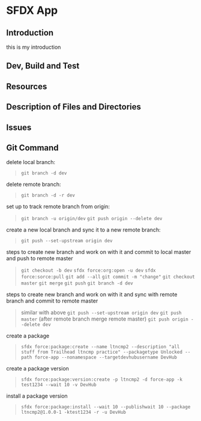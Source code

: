 # SFDX  App

## Introduction

this is my introduction

## Dev, Build and Test

## Resources

## Description of Files and Directories

## Issues

## Git Command

delete local branch:
> `git branch -d dev`

delete remote branch:
> `git branch -d -r dev`

set up to track remote branch from origin:
> `git branch -u origin/dev`
> `git push origin --delete dev`

create a new local branch and sync it to a new remote branch:
> `git push --set-upstream origin dev`

steps to create new branch and work on with it and commit to local master and push to remote master
> `git checkout -b dev`
> `sfdx force:org:open -u dev`
> `sfdx force:sorce:pull`
> `git add --all`
> `git commit -m "change"`
> `git checkout master`
> `git merge`
> `git push`
> `git branch -d dev`

steps to create new branch and work on with it and sync with remote branch and commit to remote master
> similar with above
> `git push --set-upstream origin dev`
> `git push master`
> (after remote branch merge remote master) `git push origin --delete dev`

create a package
> `sfdx force:package:create --name ltncmp2 --description "all stuff from Trailhead ltncmp practice"
> --packagetype Unlocked --path force-app --nonamespace --targetdevhubusername DevHub`

create a package version
> `sfdx force:package:version:create -p ltncmp2 -d force-app -k test1234 --wait 10 -v DevHub`

install a package version
> `sfdx force:package:install --wait 10 --publishwait 10 --package ltncmp2@1.0.0-1
> -ktest1234 -r -u DevHub`
